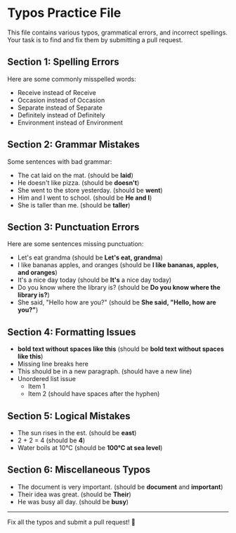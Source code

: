 # Typos Practice File

This file contains various typos, grammatical errors, and incorrect spellings. Your task is to find and fix them by submitting a pull request.

## Section 1: Spelling Errors

Here are some commonly misspelled words:

- Receive instead of Receive
- Occasion instead of Occasion
- Separate instead of Separate
- Definitely instead of Definitely
- Environment instead of Environment

## Section 2: Grammar Mistakes

Some sentences with bad grammar:

- The cat laid on the mat. (should be **laid**)
- He doesn't like pizza. (should be **doesn't**)
- She went to the store yesterday. (should be **went**)
- Him and I went to school. (should be **He and I**)
- She is taller than me. (should be **taller**)

## Section 3: Punctuation Errors

Here are some sentences missing punctuation:

- Let's eat grandma (should be **Let's eat, grandma**)
- I like bananas apples, and oranges (should be **I like bananas, apples, and oranges**)
- It's a nice day today (should be **It's** a nice day today)
- Do you know where the library is? (should be **Do you know where the library is?**)
- She said, "Hello how are you?" (should be **She said, "Hello, how are you?"**)

## Section 4: Formatting Issues

- **bold text without spaces like this** (should be **bold text without spaces like this**)
- Missing line breaks here
- This should be in a new paragraph. (should have a new line)
- Unordered list issue
  - Item 1
  - Item 2 (should have spaces after the hyphen)

## Section 5: Logical Mistakes

- The sun rises in the est. (should be **east**)
- 2 + 2 = 4 (should be **4**)
- Water boils at 10°C (should be **100°C at sea level**)

## Section 6: Miscellaneous Typos

- The document is very important. (should be **document** and **important**)
- Their idea was great. (should be **Their**)
- He was busy all day. (should be **busy**)

---

Fix all the typos and submit a pull request! 🚀
